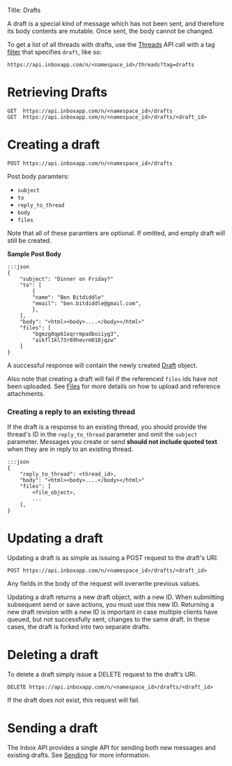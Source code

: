 Title: Drafts

A draft is a special kind of message which has not been sent, and therefore its body contents are mutable. Once sent, the body cannot be changed.

To get a list of all threads with drafts, use the [Threads](#threads) API call with a tag [filter](#filters) that specifies `draft`, like so:

    https://api.inboxapp.com/n/<namespace_id>/threads?tag=drafts

# Retrieving Drafts

    GET  https://api.inboxapp.com/n/<namespace_id>/drafts
    GET  https://api.inboxapp.com/n/<namespace_id>/drafts/<draft_id>


# Creating a draft

    POST https://api.inboxapp.com/n/<namespace_id>/drafts


Post body paramters: 

* `subject`
* `to`
* `reply_to_thread`
* `body`
* `files`

Note that all of these paramters are optional. If omitted, and empty draft will still be created.


**Sample Post Body**

```
:::json
{
    "subject": "Dinner on Friday?"
    "to": [
        {
        "name": "Ben Bitdiddle"
        "email": "ben.bitdiddle@gmail.com",
        },
    ],
    "body": "<html><body>....</body></html>"
    "files": [
        "bgmzg0qp61oqrrmpadboiiyg3",
        "aikfl1kl73r69hevrm018jqzw"
    ]
}
```

A successful response will contain the newly created [Draft](#draft) object.

Also note that creating a draft will fail if the referenced `files` ids have not been uploaded. See [Files](#files) for more details on how to upload and reference attachments.


### Creating a reply to an existing thread

If the draft is a response to an existing thread, you should provide the thread's ID in the `reply_to_thread` parameter and omit the `subject` parameter. Messages you create or send __should not include quoted text__ when they are in reply to an existing thread.

```
:::json
{
    "reply_to_thread": <thread_id>,
    "body": "<html><body>....</body></html>"
    "files": [
        <file_object>,
        ...
    ],
}
```


# Updating a draft

Updating a draft is as simple as issuing a POST request to the draft's URI.

    POST https://api.inboxapp.com/n/<namespace_id>/drafts/<draft_id>

Any fields in the body of the request will overwrite previous values.

Updating a draft returns a new draft object, with a new ID. When submitting subsequent send or save actions, you must use this new ID. Returning a new draft revision with a new ID is important in case multiple clients have queued, but not successfully sent, changes to the same draft. In these cases, the draft is forked into two separate drafts.

# Deleting a draft

To delete a draft simply issue a DELETE request to the draft's URI.

    DELETE https://api.inboxapp.com/n/<namespace_id>/drafts/<draft_id>

If the draft does not exist, this request will fail.


# Sending a draft

The Inbox API provides a single API for sending both new messages and existing drafts. See [Sending](#sending) for more information.

